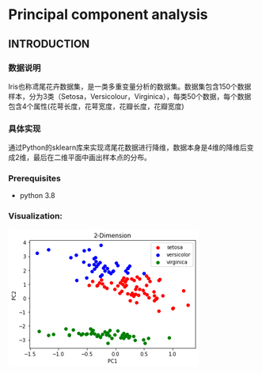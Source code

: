 # Principal component analysis   
## INTRODUCTION  
### 数据说明
Iris也称鸢尾花卉数据集，是一类多重变量分析的数据集。数据集包含150个数据样本，分为3类（Setosa，Versicolour，Virginica），每类50个数据，每个数据包含4个属性(花萼长度，花萼宽度，花瓣长度，花瓣宽度)      
### 具体实现   
通过Python的sklearn库来实现鸢尾花数据进行降维，数据本身是4维的降维后变成2维，最后在二维平面中画出样本点的分布。   
### Prerequisites    
- python 3.8  
### Visualization:
![image](https://github.com/hzau-linyc/image/blob/main/PCA_2_dimension.png)
